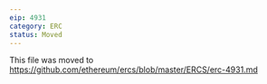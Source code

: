 ```yaml
---
eip: 4931
category: ERC
status: Moved
---
```


This file was moved to https://github.com/ethereum/ercs/blob/master/ERCS/erc-4931.md
